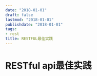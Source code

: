 ```yaml
---
date: "2018-01-01"
draft: false
lastmod: "2018-01-01"
publishdate: "2018-01-01"
tags:
- rest
title: RESTFUL最佳实践
---
```

# RESTful api最佳实践